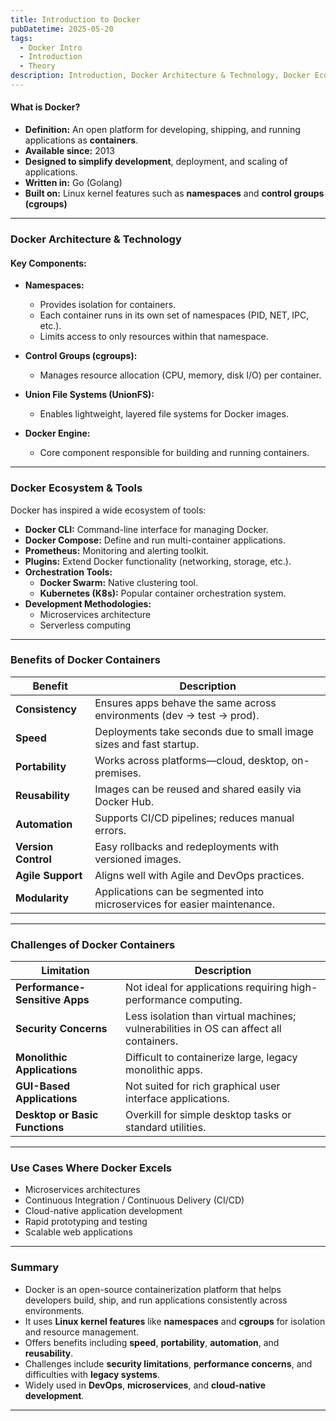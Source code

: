 ```yaml
---
title: Introduction to Docker
pubDatetime: 2025-05-20
tags:
  - Docker Intro
  - Introduction
  - Theory
description: Introduction, Docker Architecture & Technology, Docker Ecosystem & Tools, Benefits, Challenges of Docker Containers, Use Cases of docker
---
```



#### **What is Docker?**

- **Definition:** An open platform for developing, shipping, and running applications as **containers**.
- **Available since:** 2013
- **Designed to simplify development**, deployment, and scaling of applications.
- **Written in:** Go (Golang)
- **Built on:** Linux kernel features such as **namespaces** and **control groups (cgroups)**

---

### **Docker Architecture & Technology**

#### **Key Components:**

- **Namespaces:**

  - Provides isolation for containers.
  - Each container runs in its own set of namespaces (PID, NET, IPC, etc.).
  - Limits access to only resources within that namespace.

- **Control Groups (cgroups):**

  - Manages resource allocation (CPU, memory, disk I/O) per container.

- **Union File Systems (UnionFS):**

  - Enables lightweight, layered file systems for Docker images.

- **Docker Engine:**
  - Core component responsible for building and running containers.

---

### **Docker Ecosystem & Tools**

Docker has inspired a wide ecosystem of tools:

- **Docker CLI:** Command-line interface for managing Docker.
- **Docker Compose:** Define and run multi-container applications.
- **Prometheus:** Monitoring and alerting toolkit.
- **Plugins:** Extend Docker functionality (networking, storage, etc.).
- **Orchestration Tools:**
  - **Docker Swarm:** Native clustering tool.
  - **Kubernetes (K8s):** Popular container orchestration system.
- **Development Methodologies:**
  - Microservices architecture
  - Serverless computing

---

### **Benefits of Docker Containers**

| Benefit             | Description                                                              |
| ------------------- | ------------------------------------------------------------------------ |
| **Consistency**     | Ensures apps behave the same across environments (dev → test → prod).    |
| **Speed**           | Deployments take seconds due to small image sizes and fast startup.      |
| **Portability**     | Works across platforms—cloud, desktop, on-premises.                      |
| **Reusability**     | Images can be reused and shared easily via Docker Hub.                   |
| **Automation**      | Supports CI/CD pipelines; reduces manual errors.                         |
| **Version Control** | Easy rollbacks and redeployments with versioned images.                  |
| **Agile Support**   | Aligns well with Agile and DevOps practices.                             |
| **Modularity**      | Applications can be segmented into microservices for easier maintenance. |

---

### **Challenges of Docker Containers**

| Limitation                     | Description                                                                            |
| ------------------------------ | -------------------------------------------------------------------------------------- |
| **Performance-Sensitive Apps** | Not ideal for applications requiring high-performance computing.                       |
| **Security Concerns**          | Less isolation than virtual machines; vulnerabilities in OS can affect all containers. |
| **Monolithic Applications**    | Difficult to containerize large, legacy monolithic apps.                               |
| **GUI-Based Applications**     | Not suited for rich graphical user interface applications.                             |
| **Desktop or Basic Functions** | Overkill for simple desktop tasks or standard utilities.                               |

---

### **Use Cases Where Docker Excels**

- Microservices architectures
- Continuous Integration / Continuous Delivery (CI/CD)
- Cloud-native application development
- Rapid prototyping and testing
- Scalable web applications

---

### **Summary**

- Docker is an open-source containerization platform that helps developers build, ship, and run applications consistently across environments.
- It uses **Linux kernel features** like **namespaces** and **cgroups** for isolation and resource management.
- Offers benefits including **speed**, **portability**, **automation**, and **reusability**.
- Challenges include **security limitations**, **performance concerns**, and difficulties with **legacy systems**.
- Widely used in **DevOps**, **microservices**, and **cloud-native development**.

---

